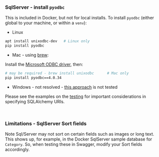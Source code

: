 ### SqlServer - install `pyodbc`

This is included in Docker, but not for local installs.  To install `pyodbc` (either global to your machine, or within a `venv`):

* Linux

```bash
apt install unixodbc-dev   # Linux only
pip install pyodbc
```

* Mac - using [brew](https://brew.sh/):

Install the [Microsoft ODBC driver](https://docs.microsoft.com/en-us/sql/connect/odbc/linux-mac/install-microsoft-odbc-driver-sql-server-macos?view=sql-server-ver16), then:

```bash
# may be required - brew install unixodbc      # Mac only
pip install pyodbc==4.0.34
```

* Windows - not resolved - [this approach](https://github.com/mkleehammer/pyodbc/issues/1010) is not tested

Please see the examples on the [testing](Database-Connectivity.md) for important considerations in specifying SQLAlchemy URIs.

&nbsp;

### Limitations - SqlServer Sort fields

Note Sql/Server may not sort on certain fields such as images or long text.  This shows up, for example, in the Docker SqlServer sample database for `Category`.  So, when testing these in Swagger, modify your Sort fields accordingly.

&nbsp;
